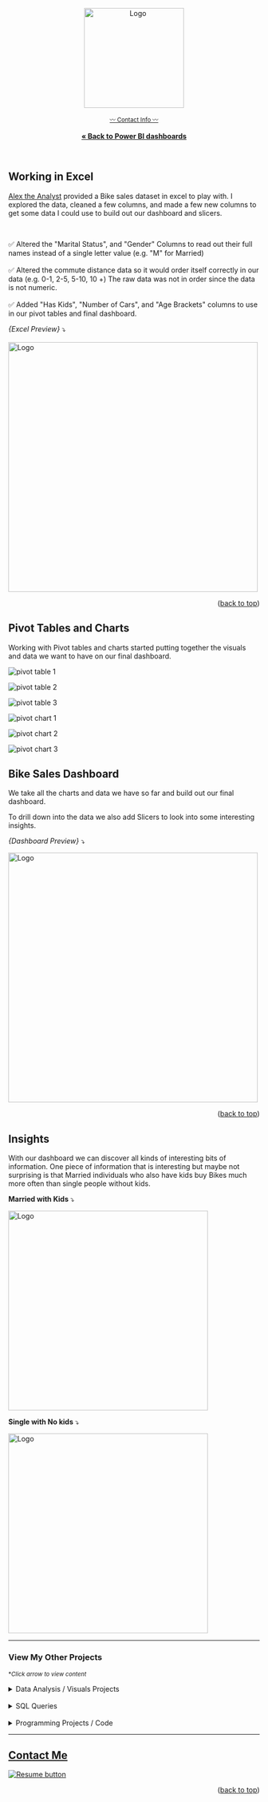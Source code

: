 <a name="readme-top"></a>
<div align="center">

<img src="https://user-images.githubusercontent.com/121735588/224469034-e50d75e8-b486-4ae5-b33d-98caca611af2.png" alt="Logo" height="200">


   <sub><a href="#Contact">:wavy_dash: Contact Info :wavy_dash:</a></sub>
<br>
    <br>
     <a href="https://github.com/CameronCSS/Data-Analysis/blob/main/Power-BI-Dashboards/README.md"><strong>« Back to Power BI dashboards</strong></a>
  </p>
</div>

<br>

## Working in Excel

<a href="https://www.youtube.com/@AlexTheAnalyst">Alex the Analyst</a> provided a Bike sales dataset in excel to play with.
I explored the data, cleaned a few columns, and made a few new columns to get some data I could use to build out our dashboard and slicers.

<br>

:white_check_mark: Altered the "Marital Status", and "Gender" Columns to read out their full names instead of a single letter value (e.g.  "M" for Married)
<br>
<br>
:white_check_mark: Altered the commute distance data so it would order itself correctly in our data (e.g.  0-1, 2-5, 5-10, 10 +) The raw data was not in order since the data is not numeric.
<br>
<br>
:white_check_mark: Added "Has Kids", "Number of Cars", and "Age Brackets" columns to use in our pivot tables and final dashboard.

_{Excel Preview}_ :arrow_heading_down:
<br>
<br>
<img src="https://user-images.githubusercontent.com/121735588/224469167-17c1ba54-52ac-4278-b4f2-cbb9c893232e.JPG" alt="Logo" height="500">


<p align="right">(<a href="#readme-top">back to top</a>)</p>

## Pivot Tables and Charts

Working with Pivot tables and charts started putting together the visuals and data we want to have on our final dashboard.

![pivot table 1](https://user-images.githubusercontent.com/121735588/224469649-f05c69ae-9093-4459-911f-9750452f4aca.JPG)

![pivot table 2](https://user-images.githubusercontent.com/121735588/224469651-a5a767af-c818-49ed-b0e3-79c2682d9d00.JPG)

![pivot table 3](https://user-images.githubusercontent.com/121735588/224469655-e8db974c-344a-485a-a98c-cd17a2f2e231.JPG)

![pivot chart 1](https://user-images.githubusercontent.com/121735588/224469658-e112f384-bf01-400b-bff8-5584bd26ec0d.JPG)

![pivot chart 2](https://user-images.githubusercontent.com/121735588/224469659-16f96f54-894b-4b7f-9adc-d910e7b0d361.JPG)

![pivot chart 3](https://user-images.githubusercontent.com/121735588/224469664-1dd535ed-288d-4a6c-9a3f-071e0131e38b.JPG)

## Bike Sales Dashboard

We take all the charts and data we have so far and build out our final dashboard.

To drill down into the data we also add Slicers to look into some interesting insights.

_{Dashboard Preview}_ :arrow_heading_down:

<img src="https://user-images.githubusercontent.com/121735588/224469728-939cb433-7daf-4163-a202-b379b54acda1.JPG" alt="Logo" height="500">

<p align="right">(<a href="#readme-top">back to top</a>)</p>

## Insights

With our dashboard we can discover all kinds of interesting bits of information.
One piece of information that is interesting but maybe not surprising is that Married individuals who also have kids buy Bikes much more often than single people without kids.

**Married with Kids** :arrow_heading_down:

<img src="https://user-images.githubusercontent.com/121735588/224469904-b0e075a4-abba-42c7-88ae-681f08bc3d9f.JPG" alt="Logo" height="400">

<br>

**Single with No kids** :arrow_heading_down:

<img src="https://user-images.githubusercontent.com/121735588/224469908-793ffb7b-84ac-49bb-94b6-9e17e00aa942.JPG" alt="Logo" height="400">


----
### View My Other Projects
<sub>**Click arrow to view content*</sub>

<details>
<summary>Data Analysis / Visuals Projects</summary>
<a href="https://github.com/CameronCSS/Data-Analysis/tree/main/Power-BI-Dashboards" target="new">Power BI Dashboards</a>
<br>
&nbsp; &nbsp;:arrow_right_hook: - Collection of my Power BI projects/dashboards with detailed analysis and visually appealing data.
<br>
<br>
<a href="https://cameroncss.github.io/Data-Analysis/Netflix/index.html" target="new">Netflix Movies and TV Shows</a>
<br>
&nbsp; &nbsp;:arrow_right_hook: - Built out multiple sheets to display on a single visual, and created an interactive dashboard.
<br>	
<br>
<a href="https://github.com/CameronCSS/Data-Analysis/tree/main/SLC%20civilian%20complaints" target="new">SLC civilian complaints</a>
  <br>
&nbsp; &nbsp;:arrow_right_hook: - Utilized API calls to gather data from public sources. Built a local DB to use in Power BI to uncover valuable insights.
  <br>
 </details>
 <br>

<details>
  <summary>SQL Queries</summary>
<a href="https://github.com/CameronCSS/SQL-Queries/tree/main/8%20Week%20SQL%20Challenge%20%23%201" target="new">8 Week SQL Challenge # 1</a>
<br>
&nbsp; &nbsp;:arrow_right_hook: - Explored complex queries to clean data, compute customer figures, and organize data in unusual ways.
<br>
<br>
<a href="https://github.com/CameronCSS/SQL-Queries/tree/main/Khan%20Academy%20Advanced%20SQL" target="new">Khan Academy Advanced SQL</a>
<br>
&nbsp; &nbsp;:arrow_right_hook: - Expand SQL knowledge about combining tables with JOINs and using multiple queries at once.
<br>
<br>
<a href="https://github.com/CameronCSS/SQL-Queries/tree/main/SQLbolt%20-%20SQL%20lessons" target="new">SQLbolt - SQL lessons</a>
<br>
&nbsp; &nbsp;:arrow_right_hook: - Refreshed foundational understanding of SQL and discovered context variations among SQL-powered platforms.
<br>

</details>
    
<br>
<details>
<summary>Programming Projects / Code</summary>

## Python Projects
<a href="https://github.com/CameronCSS/Programming-Languages/tree/main/Python%20Wage%20Calculator" target="new">Python Wage Calculator</a>

&nbsp; &nbsp;:arrow_right_hook: - Learned the power of Pandas and PyQt5 libraries. Also learned the importance of notating code for Bug fixing in the future.

## R* Projects
<a href="https://github.com/CameronCSS/Programming-Languages/tree/main/Comparing%20Phone%20Prices%20in%20R" target="new">Comparing Phone Prices in R</a>

&nbsp; &nbsp;:arrow_right_hook: - Explored and cleaned a cell phone price dataset found on [Kaggle](https://www.kaggle.com/datasets/rkiattisak/mobile-phone-price).

<a href="https://github.com/CameronCSS/Programming-Languages/tree/main/R-Basics" target="new">R* Basics</a>

&nbsp; &nbsp;:arrow_right_hook: - Made a full breakdown detailing the basic functions and uses of the R* programming language.

## Javascript Projects
<a href="https://github.com/CameronCSS/Programming-Languages/tree/main/Javascript" target="new">Javascript Code</a>

&nbsp; &nbsp;:arrow_right_hook: - A repo full of my Javascript code. Lots of custom stuff made to work on Carrd websites.
</details>

----

<a name="Contact"></a> 

## <a href="https://cameroncss.com/#contact">Contact Me</a>

  </table>
  <p style="margin-left: auto;">
    <a href="https://docs.google.com/document/d/1idTVL4nRGOejqW6EkpfhsD-dNQRLzmX08y5hI3TYLns/edit?usp=sharing" target="_blank" rel="noopener noreferrer">
      <img src="https://user-images.githubusercontent.com/121735588/215364205-abdfc0ac-53db-4733-8d43-b57c1bafb802.png" alt="Resume button">
    </a>
  </p>
</div>

<p align="right">(<a href="#readme-top">back to top</a>)</p>
